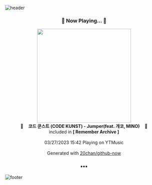 ![header](https://capsule-render.vercel.app/api?type=wave&height=170&section=header&fontColor=090707&fontAlignX=45&fontAlignY=65&fontSize=100)

<h3 align="center">🎵 Now Playing... 🎵</h3>
<p align="center">
  <a href="https://music.youtube.com/watch?v=GJUf-uUFBXo">
    <img width="300" src="https://lh3.googleusercontent.com/oa2USllJTI9cMpWHTXqOvhg7928zxVaPRPA0FL0RusAp6-EYflBWXMjDIywWxiOnoh2N8ztBUw8DOlu8">
  </a>
  <br>
  🎵&nbsp&nbsp&nbsp <b>코드 쿤스트 (CODE KUNST) - Jumper(feat. 개코, MINO)</b> &nbsp&nbsp&nbsp🎵
  <br>
  included in <b>[ Remember Archive ]</b>
  
  <br />
  <br />
  03/27/2023 15:42 Playing on YTMusic
  <br />
  <br />
  Generated with <a href="https://github.com/20chan/github-now">20chan/github-now</a>
</p>

<h3 align="center">•••</h3>

![footer](https://capsule-render.vercel.app/api?type=wave&height=150&section=footer)

